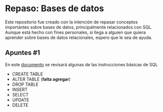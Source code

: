 # Repaso: Bases de datos

Este repositorio fue creado con la intención de repasar conceptos importantes sobre bases de datos, principalmente relacionados con SQL. Aunque está hecho con fines personales, si llega a alguien que quiera aprender sobre bases de datos relacionales, espero que le sea de ayuda.

## Apuntes #1
En este [documento](https://github.com/BarrigueteHector/Repaso-Bases-de-datos/blob/main/Apuntes%20%231/SQLQuery1.sql) se revisará algunas de las instrucciones básicas de SQL
- CREATE TABLE
- ALTER TABLE (**falta agregar**)
- DROP TABLE
- INSERT
- SELECT
- UPDATE
- DELETE
